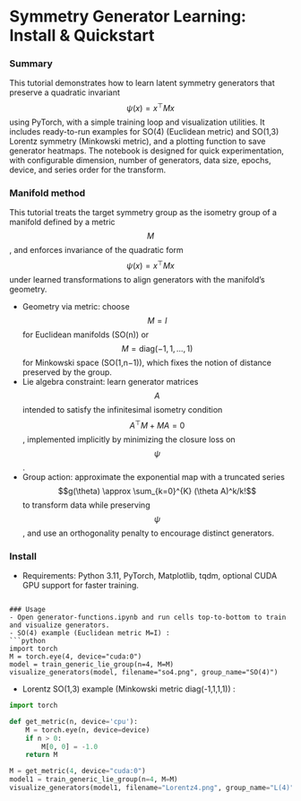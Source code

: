#  Symmetry Generator Learning: Install & Quickstart

### Summary
This tutorial demonstrates how to learn latent symmetry generators that preserve a quadratic invariant $$\psi(x) = x^\top M x$$ using PyTorch, with a simple training loop and visualization utilities. It includes ready-to-run examples for SO(4) (Euclidean metric) and SO(1,3) Lorentz symmetry (Minkowski metric), and a plotting function to save generator heatmaps. The notebook is designed for quick experimentation, with configurable dimension, number of generators, data size, epochs, device, and series order for the transform.

### Manifold method

This tutorial treats the target symmetry group as the isometry group of a manifold defined by a metric $$M$$, and enforces invariance of the quadratic form $$\psi(x)=x^\top M x$$ under learned transformations to align generators with the manifold’s geometry.  

- Geometry via metric: choose $$M=I$$ for Euclidean manifolds (SO(n)) or $$M=\mathrm{diag}(-1,1,\dots,1)$$ for Minkowski space (SO(1,n−1)), which fixes the notion of distance preserved by the group.  
- Lie algebra constraint: learn generator matrices $$A$$ intended to satisfy the infinitesimal isometry condition $$A^\top M + M A = 0$$, implemented implicitly by minimizing the closure loss on $$\psi$$.  
- Group action: approximate the exponential map with a truncated series $$g(\theta) \approx \sum_{k=0}^{K} (\theta A)^k/k!$$ to transform data while preserving $$\psi$$, and use an orthogonality penalty to encourage distinct generators.

### Install
- Requirements: Python 3.11, PyTorch, Matplotlib, tqdm, optional CUDA GPU support for faster training.

```

### Usage
- Open generator-functions.ipynb and run cells top-to-bottom to train and visualize generators.
- SO(4) example (Euclidean metric M=I) :
```python
import torch
M = torch.eye(4, device="cuda:0")
model = train_generic_lie_group(n=4, M=M)
visualize_generators(model, filename="so4.png", group_name="SO(4)")
```
- Lorentz SO(1,3) example (Minkowski metric diag(-1,1,1,1)) :
```python
import torch

def get_metric(n, device='cpu'):
    M = torch.eye(n, device=device)
    if n > 0:
        M[0, 0] = -1.0
    return M

M = get_metric(4, device="cuda:0")
model1 = train_generic_lie_group(n=4, M=M)
visualize_generators(model1, filename="Lorentz4.png", group_name="L(4)")
```
